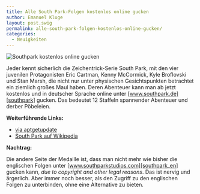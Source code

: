 ```yaml
---
title: Alle South Park-Folgen kostenlos online gucken
author: Emanuel Kluge
layout: post.swig
permalink: alle-south-park-folgen-kostenlos-online-gucken/
categories:
  - Neuigkeiten
---
```


<noscript data-src="/wp-content/uploads/2009/07/southpark.jpg" data-alt="Southpark kostenlos online gucken">
<img src="/wp-content/uploads/2009/07/southpark.jpg" alt="Southpark kostenlos online gucken">
</noscript>

Jeder kennt sicherlich die Zeichentrick-Serie South Park, mit den vier juvenilen Protagonisten Eric Cartman, Kenny McCormick, Kyle Broflovski und Stan Marsh, die nicht nur unter physischen Gesichtspunkten betrachtet ein ziemlich großes Maul haben. Deren Abenteuer kann man ab jetzt kostenlos und in deutscher Sprache online unter [www.southpark.de][southpark] gucken. Das bedeutet 12 Staffeln spannender Abenteuer und derber Pöbeleien.

**Weiterführende Links:**

- [via aptgetupdate][aptgetupdate]
- [South Park auf Wikipedia][wikipedia]

**Nachtrag:**

Die andere Seite der Medaille ist, dass man nicht mehr wie bisher die englischen Folgen unter [www.southparkstudios.com][southpark_en] gucken kann, _due to copyright and other legal reasons_. Das ist nervig und ärgerlich. Aber immer noch besser, als den Zugriff zu den englischen Folgen zu unterbinden, ohne eine Alternative zu bieten.

[southpark]: http://www.southpark.de/
[aptgetupdate]: http://www.aptgetupdate.de/2009/07/16/southpark-alle-deutschen-folgen-kostenlos/
[wikipedia]: http://de.wikipedia.org/wiki/Southpark
[southpark_en]: http://www.southparkstudios.com/
